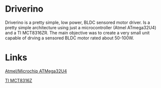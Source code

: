 # Driverino 

Driverino is a pretty simple, low power, BLDC sensored motor driver.
Is a pretty simple architecture using just a microcontroller (Atmel ATmega32U4) and a TI MCT8316ZR.
The main objective was to create a very small unit capable of drving a sensored BLDC motor rated about 50-100W.

# Links

[Atmel/Microchip ATMega32U4](https://www.microchip.com/wwwproducts/en/ATmega32U4)

[TI MCT8316Z](https://www.ti.com/product/MCT8316Z?keyMatch=MCT8316Z&tisearch=search-everything)
